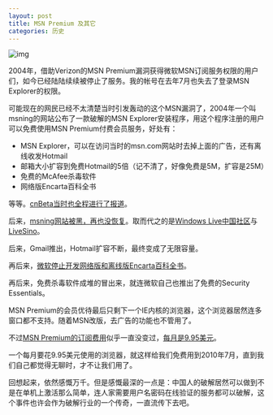 ```yaml
---
layout: post
title: MSN Premium 及其它
categories: 历史
---
```

![img](http://img3.cache.netease.com/tech/2011/3/6/20110306151022000cc.jpg)

2004年，借助Verizon的MSN Premium漏洞获得微软MSN订阅服务权限的用户们，如今已经陆陆续续被停止了服务。我的帐号在去年7月也失去了登录MSN Explorer的权限。

可能现在的网民已经不太清楚当时引发轰动的这个MSN漏洞了，2004年一个叫msning的网站公布了一款破解的MSN Explorer安装程序，用这个程序注册的用户可以免费使用MSN Premium付费会员服务，好处有：

- MSN Explorer，可以在访问当时的msn.com网站时去掉上面的广告，还有离线收发Hotmail
- 邮箱大小扩容到免费Hotmail的5倍（记不清了，好像免费是5M，扩容是25M）
- 免费的McAfee杀毒软件
- 网络版Encarta百科全书

等等。[cnBeta当时也全程进行了报道](http://www.cnbeta.com/articles/2882.htm)。

后来，[msning网站被黑，再也没恢复](http://www.cnbeta.com/articles/6722.htm)。取而代之的是[Windows Live中国社区](http://www.livetome.cn/)与[LiveSino](http://livesino.net/)。

后来，Gmail推出，Hotmail扩容不断，最终变成了无限容量。

再后来，[微软停止开发网络版和离线版Encarta百科全书](http://www.cnbeta.com/articles/83391.htm)。

再后来，免费杀毒软件成堆的冒出来，就连微软自己也推出了免费的Security Essentials。

MSN Premium的会员优待最后只剩下一个IE内核的浏览器，这个浏览器居然连多窗口都不支持。随着MSN改版，去广告的功能也不管用了。

不过[MSN Premium的订阅费用](http://get.msn.com/)似乎一直没变过，[每月是9.95美元](http://get.msn.com/PlanDetails.aspx)。

一个每月要花9.95美元使用的浏览器，就这样给我们免费用到2010年7月，直到我们自己都觉得无聊时，才不让我们用了。

回想起来，依然感慨万千。但是感慨最深的一点是：中国人的破解居然可以做到不是在单机上激活那么简单，连人家需要用户名密码在线验证的服务都可以破解，这个事件也许会作为破解行业的一个传奇，一直流传下去吧。